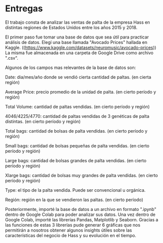 # Entregas

El trabajo consta de analizar las ventas de palta de la empresa Hass en distintas regiones de Estados Unidos entre los años 2015 y 2018.

El primer paso fue tomar una base de datos que sea útil para practicar análisis de datos. Elegí una base llamada "Avocado Prices" hallada en Kaggle. ((https://www.kaggle.com/datasets/neuromusic/avocado-prices)) La misma fue almacenada en una carpeta de Google Drive como archivo ".csv". 

Algunos de los campos mas relevantes de la base de datos son:

Date: dia/mes/año donde se vendió cierta cantidad de paltas. (en cierta región)

Average Price: precio promedio de la unidad de palta. (en cierto período y región)

Total Volume: cantidad de paltas vendidas. (en cierto período y región)

4046/4225/4770: cantidad de paltas vendidas de 3 genéticas de palta distintas. (en cierto período y región)

Total bags: cantidad de bolsas de palta vendidas. (en cierto período y región)

Small bags: cantidad de bolsas pequeñas de palta vendidas. (en cierto período y región)

Large bags: cantidad de bolsas grandes de palta vendidas. (en cierto período y región)

Xlarge bags: cantidad de bolsas muy grandes de palta vendidas. (en cierto período y región)

Type: el tipo de la palta vendida. Puede ser convencional u orgánica.

Región: región en la que se vendieron las paltas. (en cierto período)


Posteriormente, importé la base de datos a un archivo en formato ".ipynb" dentro de Google Colab  para poder analizar sus datos. Una vez dentro de Google Colab, importé las librerías Pandas, Matplotlib y Seaborn. Gracias a las funciones de estas 3 librerías pude generar 6 gráficas que nos permitirán a nosotros obtener algunos insights útiles sobre las características del negocio de Hass y su evolución en el tiempo.
